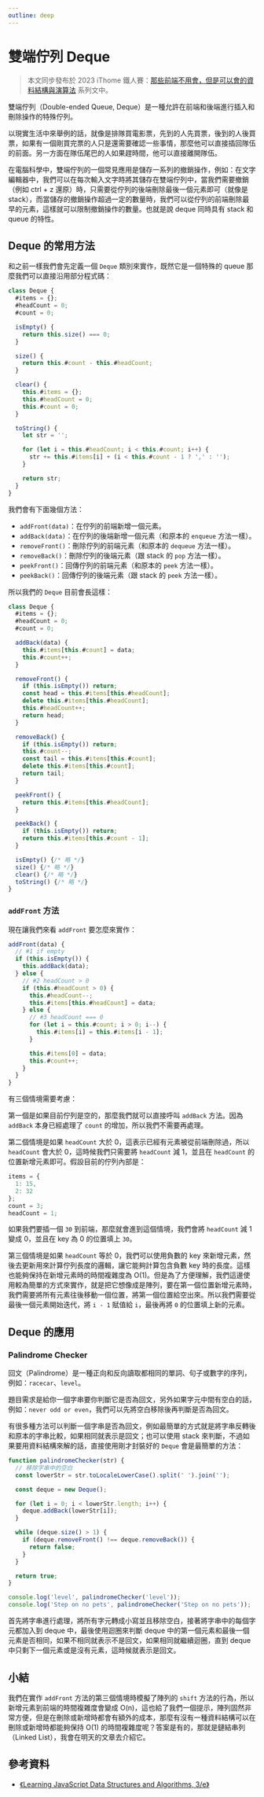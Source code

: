 ```yaml
---
outline: deep
---
```


# 雙端佇列 Deque

> 本文同步發布於 2023 iThome 鐵人賽：[那些前端不用會，但是可以會的資料結構與演算法](https://ithelp.ithome.com.tw/users/20152758/ironman/6714) 系列文中。

雙端佇列（Double-ended Queue, Deque）是一種允許在前端和後端進行插入和刪除操作的特殊佇列。

以現實生活中來舉例的話，就像是排隊買電影票，先到的人先買票，後到的人後買票，如果有一個剛買完票的人只是還需要確認一些事情，那麼他可以直接插回隊伍的前面。另一方面在隊伍尾巴的人如果趕時間，他可以直接離開隊伍。

在電腦科學中，雙端佇列的一個常見應用是儲存一系列的撤銷操作，例如：在文字編輯器中，我們可以在每次輸入文字時將其儲存在雙端佇列中，當我們需要撤銷（例如 ctrl + z 還原）時，只需要從佇列的後端刪除最後一個元素即可（就像是 stack），而當儲存的撤銷操作超過一定的數量時，我們可以從佇列的前端刪除最早的元素，這樣就可以限制撤銷操作的數量。也就是說 deque 同時具有 stack 和 queue 的特性。

## Deque 的常用方法

和之前一樣我們會先定義一個 `Deque` 類別來實作，既然它是一個特殊的 queue 那麼我們可以直接沿用部分程式碼：

```js
class Deque {
  #items = {};
  #headCount = 0;
  #count = 0;

  isEmpty() {
    return this.size() === 0;
  }

  size() {
    return this.#count - this.#headCount;
  }

  clear() {
    this.#items = {};
    this.#headCount = 0;
    this.#count = 0;
  }

  toString() {
    let str = '';

    for (let i = this.#headCount; i < this.#count; i++) {
      str += this.#items[i] + (i < this.#count - 1 ? ',' : '');
    }

    return str;
  }
}
```

我們會有下面幾個方法：

- `addFront(data)`：在佇列的前端新增一個元素。
- `addBack(data)`：在佇列的後端新增一個元素（和原本的 `enqueue` 方法一樣）。
- `removeFront()`：刪除佇列的前端元素（和原本的 `dequeue` 方法一樣）。
- `removeBack()`：刪除佇列的後端元素（跟 stack 的 `pop` 方法一樣）。
- `peekFront()`：回傳佇列的前端元素（和原本的 `peek` 方法一樣）。
- `peekBack()`：回傳佇列的後端元素（跟 stack 的 `peek` 方法一樣）。

所以我們的 `Deque` 目前會長這樣：

```js
class Deque {
  #items = {};
  #headCount = 0;
  #count = 0;

  addBack(data) {
    this.#items[this.#count] = data;
    this.#count++;
  }

  removeFront() {
    if (this.isEmpty()) return;
    const head = this.#items[this.#headCount];
    delete this.#items[this.#headCount];
    this.#headCount++;
    return head;
  }

  removeBack() {
    if (this.isEmpty()) return;
    this.#count--;
    const tail = this.#items[this.#count];
    delete this.#items[this.#count];
    return tail;
  }

  peekFront() {
    return this.#items[this.#headCount];
  }

  peekBack() {
    if (this.isEmpty()) return;
    return this.#items[this.#count - 1];
  }

  isEmpty() {/* 略 */}
  size() {/* 略 */}
  clear() {/* 略 */}
  toString() {/* 略 */}
}
```

### `addFront` 方法

現在讓我們來看 `addFront` 要怎麼來實作：

```js
addFront(data) {
  // #1 if empty
  if (this.isEmpty()) {
    this.addBack(data);
  } else {
    // #2 headCount > 0
    if (this.#headCount > 0) {
      this.#headCount--;
      this.#items[this.#headCount] = data;
    } else {
      // #3 headCount === 0
      for (let i = this.#count; i > 0; i--) {
        this.#items[i] = this.#items[i - 1];
      }

      this.#items[0] = data;
      this.#count++;
    }
  }
}
```

有三個情境需要考慮：

第一個是如果目前佇列是空的，那麼我們就可以直接呼叫 `addBack` 方法。因為 `addBack` 本身已經處理了 `count` 的增加，所以我們不需要再處理。

第二個情境是如果 `headCount` 大於 0，這表示已經有元素被從前端刪除過，所以 `headCount` 會大於 0，這時候我們只需要將 `headCount` 減 1，並且在 `headCount` 的位置新增元素即可。假設目前的佇列內部是：

```js
items = {
  1: 15,
  2: 32
};
count = 3;
headCount = 1;
```

如果我們要插一個 `30` 到前端，那麼就會進到這個情境，我們會將 `headCount` 減 1 變成 0，並且在 key 為 0 的位置填上 `30`。

第三個情境是如果 `headCount` 等於 0，我們可以使用負數的 key 來新增元素，然後去更新用來計算佇列長度的邏輯，讓它能夠計算包含負數 key 時的長度。這樣也能夠保持在新增元素時的時間複雜度為 O(1)。但是為了方便理解，我們這邊使用較為簡單的方式來實作，就是把它想像成是陣列，要在第一個位置新增元素時，我們需要將所有元素往後移動一個位置，將第一個位置給空出來。所以我們需要從最後一個元素開始迭代，將 `i - 1` 賦值給 `i`，最後再將 `0` 的位置填上新的元素。

## Deque 的應用

### Palindrome Checker

回文（Palindrome）是一種正向和反向讀取都相同的單詞、句子或數字的序列，例如：`racecar`、`level`。

題目需求是給你一個字串要你判斷它是否為回文，另外如果字元中間有空白的話，例如：`never odd or even`，我們可以先將空白移除後再判斷是否為回文。

有很多種方法可以判斷一個字串是否為回文，例如最簡單的方式就是將字串反轉後和原本的字串比較，如果相同就表示是回文；也可以使用 stack 來判斷，不過如果要用資料結構來解的話，直接使用剛才封裝好的 `Deque` 會是最簡單的方法：

```js
function palindromeChecker(str) {
  // 移除字串中的空白
  const lowerStr = str.toLocaleLowerCase().split(' ').join('');

  const deque = new Deque();

  for (let i = 0; i < lowerStr.length; i++) {
    deque.addBack(lowerStr[i]);
  }

  while (deque.size() > 1) {
    if (deque.removeFront() !== deque.removeBack()) {
      return false;
    }
  }

  return true;
}

console.log('level', palindromeChecker('level'));
console.log('Step on no pets', palindromeChecker('Step on no pets'));
```

首先將字串進行處理，將所有字元轉成小寫並且移除空白，接著將字串中的每個字元都加入到 deque 中，最後使用迴圈來判斷 deque 中的第一個元素和最後一個元素是否相同，如果不相同就表示不是回文，如果相同就繼續迴圈，直到 deque 中只剩下一個元素或是沒有元素，這時候就表示是回文。

## 小結

我們在實作 `addFront` 方法的第三個情境時模擬了陣列的 `shift` 方法的行為，所以新增元素到前端的時間複雜度會變成 O(n)，這也給了我們一個提示，陣列固然非常方便，但是在刪除或新增時都會有額外的成本，那麼有沒有一種資料結構可以在刪除或新增時都能夠保持 O(1) 的時間複雜度呢？答案是有的，那就是鏈結串列（Linked List），我會在明天的文章去介紹它。

## 參考資料

- [《Learning JavaScript Data Structures and Algorithms, 3/e》](https://www.tenlong.com.tw/products/9781788623872?list_name=trs-f)
